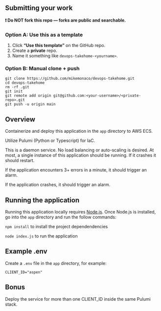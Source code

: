 ## Submitting your work

**❗ Do NOT fork this repo — forks are public and searchable.**

### Option A: Use this as a template

1. Click **“Use this template”** on the GitHub repo.
2. Create a **private** repo.
3. Name it something like `devops-takehome-<yourname>`.

### Option B: Manual clone + push

```
git clone https://github.com/mikemonaco/devops-takehome.git
cd devops-takehome
rm -rf .git
git init
git remote add origin git@github.com:<your-username>/<private-repo>.git
git push -u origin main
```

## Overview

Containerize and deploy this application in the `app` directory to AWS ECS.

Utilize Pulumi (Python or Typescript) for IaC.

This is a daemon service. No load balancing or auto-scaling is desired. At most, a single instance of this application should be running. If it crashes it should restart.

If the application encounters 3+ errors in a minute, it should trigger an alarm.

If the application crashes, it should trigger an alarm.

## Running the application

Running this application locally requires [Node.js](https://nodejs.org/en). Once Node.js is installed, go into the `app` directory and run the follow commands:

`npm install` to install the project dependendencies

`node index.js` to run the application

## Example .env

Create a `.env` file in the `app` directory, for example:

`CLIENT_ID="aspen"`

## Bonus

Deploy the service for more than one CLIENT_ID inside the same Pulumi stack.

